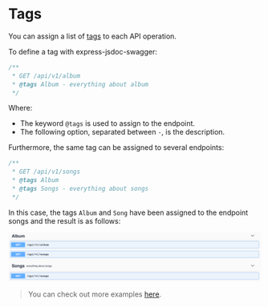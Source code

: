 # Tags
You can assign a list of [tags](https://swagger.io/docs/specification/grouping-operations-with-tags/) to each API operation.

To define a tag with express-jsdoc-swagger:
```javascript
/**
 * GET /api/v1/album
 * @tags Album - everything about album
 */
```
Where:
- The keyword `@tags` is used to assign to the endpoint.
- The following option, separated between ` - `, is the description.

Furthermore, the same tag can be assigned to several endpoints:
```javascript
/**
 * GET /api/v1/songs
 * @tags Album
 * @tags Songs - everything about songs
 */
```
In this case, the tags `Album` and `Song` have been assigned to the endpoint songs and the result is as follows:

<img src="./assets/tags.png"/>

> You can check out more examples [here](https://github.com/BRIKEV/express-jsdoc-swagger/tree/master/examples/tags).

